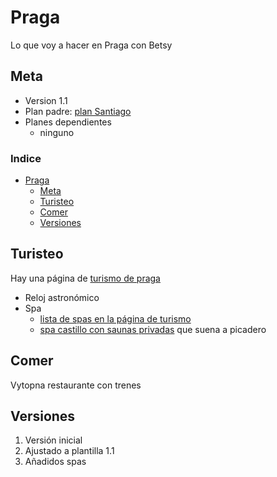 # Praga
Lo que voy a hacer en Praga con Betsy

## Meta
- Version 1.1
- Plan padre: [plan Santiago](Santiago.md)
- Planes dependientes
  - ninguno

### Indice
- [Praga](#praga)
  - [Meta](#meta)
  - [Turisteo](#turisteo)
  - [Comer](#comer)
  - [Versiones](#versiones)

## Turisteo
Hay una página de [turismo de praga](https://www.prague.eu/en)

- Reloj astronómico
- Spa
  - [lista de spas en la página de turismo](https://www.prague.eu/en/objects/places?frm.categoryListing=324&frm.tagIds=38)
  - [spa castillo con saunas privadas](https://nazamku.infinit.cz/en) que suena a picadero

## Comer
Vytopna restaurante con trenes


## Versiones
1. Versión inicial
2. Ajustado a plantilla 1.1
3. Añadidos spas
